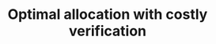 ---
id_key: d036
categories: 
tags:
- mechanism design
authors:
- Ben-Porath, Elchanan
- Dekel, Eddie
- Lipman, Barton L
title: Optimal allocation with costly verification
journal: American Economic Review
vol: 104
num: 12
pages: 3779-3813
year: 2014
pdf: opt-allocation-costly-verification.pdf
permalink: "/papers/d036.txt"
layout: bib
---
